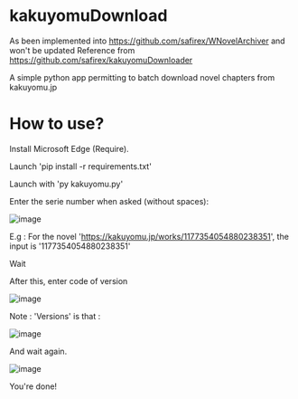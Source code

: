 # kakuyomuDownload
As been implemented into https://github.com/safirex/WNovelArchiver and won't be updated
Reference from https://github.com/safirex/kakuyomuDownloader

A simple python app permitting to batch download novel chapters from kakuyomu.jp

# How to use?
Install Microsoft Edge (Require).

Launch 'pip install -r requirements.txt'

Launch with 'py kakuyomu.py'

Enter the serie number when asked (without spaces):

![image](https://github.com/user-attachments/assets/697be5ff-40b8-4667-b66e-13d53b71207c)

E.g : For the novel 'https://kakuyomu.jp/works/1177354054880238351', the input is '1177354054880238351'

Wait

After this, enter code of version

![image](https://github.com/user-attachments/assets/8cbb7d45-0800-49c9-880d-3803cc4ca04c)

Note : 'Versions' is that : 

![image](https://github.com/user-attachments/assets/331157ef-acdb-48d3-8747-991a1f6e5122)

And wait again.

![image](https://github.com/user-attachments/assets/4545037a-9ebb-49db-aecc-a408cc218a10)

You're done!
